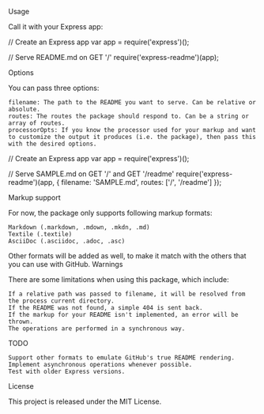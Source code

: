 Usage

Call it with your Express app:

// Create an Express app
var app = require('express')();
 
// Serve README.md on GET '/'
require('express-readme')(app);

Options

You can pass three options:

    filename: The path to the README you want to serve. Can be relative or absolute.
    routes: The routes the package should respond to. Can be a string or array of routes.
    processorOpts: If you know the processor used for your markup and want to customize the output it produces (i.e. the package), then pass this with the desired options.

// Create an Express app
var app = require('express')();
 
// Serve SAMPLE.md on GET '/' and GET '/readme'
require('express-readme')(app, {
  filename: 'SAMPLE.md',
  routes: ['/', '/readme']
});

Markup support

For now, the package only supports following markup formats:

    Markdown (.markdown, .mdown, .mkdn, .md)
    Textile (.textile)
    AsciiDoc (.asciidoc, .adoc, .asc)

Other formats will be added as well, to make it match with the others that you can use with GitHub.
Warnings

There are some limitations when using this package, which include:

    If a relative path was passed to filename, it will be resolved from the process current directory.
    If the README was not found, a simple 404 is sent back.
    If the markup for your README isn't implemented, an error will be thrown.
    The operations are performed in a synchronous way.

TODO

    Support other formats to emulate GitHub's true README rendering.
    Implement asynchronous operations whenever possible.
    Test with older Express versions.

License

This project is released under the MIT License.